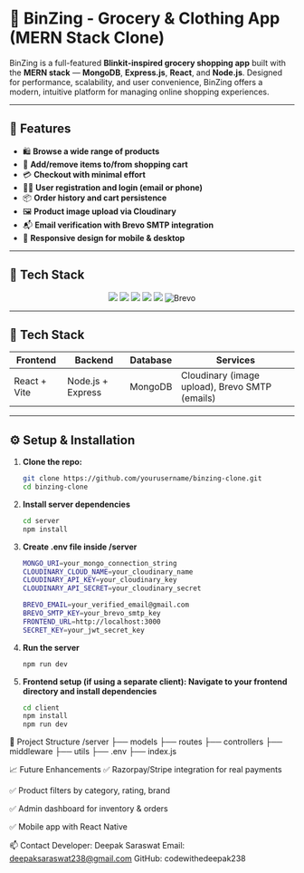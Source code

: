 # 🛒 BinZing - Grocery & Clothing App (MERN Stack Clone)

BinZing is a full-featured **Blinkit-inspired grocery shopping app** built with the **MERN stack** — **MongoDB**, **Express.js**, **React**, and **Node.js**. Designed for performance, scalability, and user convenience, BinZing offers a modern, intuitive platform for managing online shopping experiences.

---

## 🚀 Features

- 🛍️ **Browse a wide range of products**
- 🛒 **Add/remove items to/from shopping cart**
- 💳 **Checkout with minimal effort**
- 🧑‍💼 **User registration and login (email or phone)**
- 📦 **Order history and cart persistence**
- 🖼️ **Product image upload via Cloudinary**
- 📬 **Email verification with Brevo SMTP integration**
- 📱 **Responsive design for mobile & desktop**

---

## 🧠 Tech Stack

<div align="center">
  <img src="https://img.shields.io/badge/-MongoDB-4EA94B?style=for-the-badge&logo=mongodb&logoColor=white" />
  <img src="https://img.shields.io/badge/-Express.js-000000?style=for-the-badge&logo=express&logoColor=white" />
  <img src="https://img.shields.io/badge/-React-61DAFB?style=for-the-badge&logo=react&logoColor=black" />
  <img src="https://img.shields.io/badge/-Node.js-339933?style=for-the-badge&logo=node.js&logoColor=white" />
  <img src="https://img.shields.io/badge/-Cloudinary-3448C5?style=for-the-badge&logo=cloudinary&logoColor=white" />
  <img src="https://img.shields.io/badge/-Brevo-071B54?style=for-the-badge&logoColor=white&logo=data:image/svg+xml;base64," alt="Brevo" />
</div>

---

## 🧠 Tech Stack

| Frontend      | Backend         | Database   | Services   |
|---------------|------------------|------------|------------|
| React + Vite  | Node.js + Express | MongoDB    | Cloudinary (image upload), Brevo SMTP (emails) |

---

## ⚙️ Setup & Installation

1. **Clone the repo:**
   ```bash
   git clone https://github.com/yourusername/binzing-clone.git
   cd binzing-clone
   
2. **Install server dependencies**
   ```bash
   cd server
   npm install

3. **Create .env file inside /server**
   ```bash
   MONGO_URI=your_mongo_connection_string
   CLOUDINARY_CLOUD_NAME=your_cloudinary_name
   CLOUDINARY_API_KEY=your_cloudinary_key
   CLOUDINARY_API_SECRET=your_cloudinary_secret

   BREVO_EMAIL=your_verified_email@gmail.com
   BREVO_SMTP_KEY=your_brevo_smtp_key
   FRONTEND_URL=http://localhost:3000
   SECRET_KEY=your_jwt_secret_key

4. **Run the server**
   ```bash
   npm run dev

5. **Frontend setup (if using a separate client): Navigate to your frontend directory and install dependencies**
   ```bash
   cd client
   npm install
   npm run dev


🧩 Project Structure
/server
├── models
├── routes
├── controllers
├── middleware
├── utils
├── .env
├── index.js

📈 Future Enhancements
✅ Razorpay/Stripe integration for real payments

✅ Product filters by category, rating, brand

✅ Admin dashboard for inventory & orders

✅ Mobile app with React Native

📫 Contact
Developer: Deepak Saraswat
Email: deepaksaraswat238@gmail.com
GitHub: codewithedeepak238

